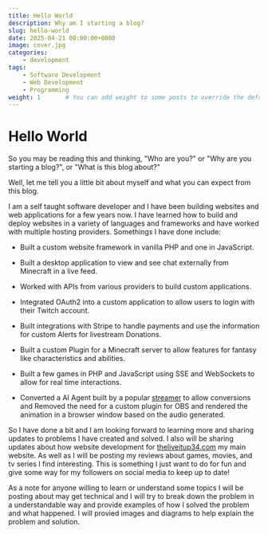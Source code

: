 ```yaml
---
title: Hello World
description: Why am I starting a blog?
slug: hello-world
date: 2025-04-21 00:00:00+0000
image: cover.jpg
categories:
    - development
tags:
    - Software Development
    - Web Development
    - Programming
weight: 1       # You can add weight to some posts to override the default sorting (date descending)
---
```


# Hello World
So you may be reading this and thinking, "Who are you?" or "Why are you starting a blog?", or "What is this blog about?"

Well, let me tell you a little bit about myself and what you can expect from this blog.

I am a self taught software developer and I have been building websites and web applications for a few years now. I have learned how to build and deploy websites in a variety of languages and frameworks and have worked with multiple hosting providers. Somethings I have done include:

- Built a custom website framework in vanilla PHP and one in JavaScript.

- Built a desktop application to view and see chat externally from Minecraft in a live feed.

- Worked with APIs from various providers to build custom applications.

- Integrated OAuth2 into a custom application to allow users to login with their Twitch account.

- Built integrations with Stripe to handle payments and use the information for custom Alerts for livestream Donations.

- Built a custom Plugin for a Minecraft server to allow features for fantasy like characteristics and abilities.

- Built a few games in PHP and JavaScript using SSE and WebSockets to allow for real time interactions.

- Converted a AI Agent built by a popular [streamer](https://twitch.tv/dougdoug) to allow conversions and Removed the need for a custom plugin for OBS and rendered the animation in a browser window based on the audio generated.

  

So I have done a bit and I am looking forward to learning more and sharing updates to problems I have created and solved. I also will be sharing updates about how website development for [theliveitup34.com](https://www.theliveitup34.com) my main website. As well as I will be posting my reviews about games, movies, and tv series I find interesting. This is something I just want to do for fun and give some way for my followers on social media to keep up to date!

  

As a note for anyone willing to learn or understand some topics I will be posting about may get technical and I will try to break down the problem in a understandable way and provide examples of how I solved the problem and what happened. I will provied images and diagrams to help explain the problem and solution.
